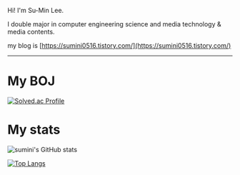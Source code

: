 

Hi! I'm Su-Min Lee.

I double major in computer engineering science and media technology & media contents.


my blog is [https://sumini0516.tistory.com/](https://sumini0516.tistory.com/)

***

# My BOJ

[![Solved.ac Profile](http://mazassumnida.wtf/api/v2/generate_badge?boj=sumini0516)](https://solved.ac/sumini0516/)

# My stats

![sumini's GitHub stats](https://github-readme-stats.vercel.app/api?username=sumini0516&show_icons=true&theme=gruvbox)

[![Top Langs](https://github-readme-stats.vercel.app/api/top-langs/?username=sumini0516&theme=gruvbox&layout=compact)](https://github.com/sumini0516/github-readme-stats)
